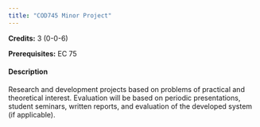 ```yaml
---
title: "COD745 Minor Project"
---
```

**Credits:** 3 (0-0-6)

**Prerequisites:** EC 75

#### Description
Research and development projects based on problems of practical and theoretical interest. Evaluation will be based on periodic presentations, student seminars, written reports, and evaluation of the developed system (if applicable).